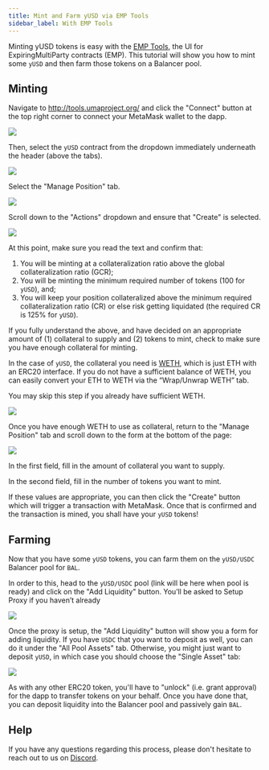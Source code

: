 ```yaml
---
title: Mint and Farm yUSD via EMP Tools
sidebar_label: With EMP Tools
---
```


Minting yUSD tokens is easy with the [EMP Tools](http://tools.umaproject.org/),
the UI for ExpiringMultiParty contracts (EMP). This tutorial will show you how
to mint some `yUSD` and then farm those tokens on a Balancer pool.

## Minting

Navigate to http://tools.umaproject.org/ and click the "Connect" button at the
top right corner to connect your MetaMask wallet to the dapp.

![](/docs/tutorials/emp_connect.png)

Then, select the `yUSD` contract from the dropdown immediately underneath the
header (above the tabs).

![](/docs/tutorials/emp_select.png)

Select the "Manage Position" tab.

![](/docs/tutorials/emp_manage-position.png)

Scroll down to the "Actions" dropdown and ensure that "Create" is selected.

![](/docs/tutorials/emp_actions.png)

At this point, make sure you read the text and confirm that:

1. You will be minting at a collateralization ratio above the global
   collateralization ratio (GCR);
2. You will be minting the minimum required number of tokens (100 for `yUSD`),
   and;
3. You will keep your position collateralized above the minimum required
   collateralization ratio (CR) or else risk getting liquidated (the required CR
   is 125% for `yUSD`).

If you fully understand the above, and have decided on an appropriate amount of
(1) collateral to supply and (2) tokens to mint, check to make sure you have
enough collateral for minting.

In the case of `yUSD`, the collateral you need is [WETH](https://weth.io/),
which is just ETH with an ERC20 interface. If you do not have a sufficient
balance of WETH, you can easily convert your ETH to WETH via the “Wrap/Unwrap
WETH” tab.

You may skip this step if you already have sufficient WETH.

![](/docs/tutorials/emp_weth.png)

Once you have enough WETH to use as collateral, return to the "Manage Position"
tab and scroll down to the form at the bottom of the page:

![](/docs/tutorials/emp_form.png)

In the first field, fill in the amount of collateral you want to supply.

In the second field, fill in the number of tokens you want to mint.

If these values are appropriate, you can then click the "Create" button which
will trigger a transaction with MetaMask. Once that is confirmed and the
transaction is mined, you shall have your `yUSD` tokens!

## Farming

Now that you have some `yUSD` tokens, you can farm them on the `yUSD/USDC`
Balancer pool for `BAL`.

In order to this, head to the `yUSD/USDC` pool (link will be here when pool is
ready) and click on the "Add Liquidity" button. You’ll be asked to Setup Proxy
if you haven’t already

![](/docs/tutorials/bal_add-liquidity.png)

Once the proxy is setup, the "Add Liquidity" button will show you a form for
adding liquidity. If you have `USDC` that you want to deposit as well, you can
do it under the "All Pool Assets" tab. Otherwise, you might just want to deposit
`yUSD`, in which case you should choose the "Single Asset" tab:

![](/docs/tutorials/bal_single-asset.png)

As with any other ERC20 token, you'll have to "unlock" (i.e. grant approval) for
the dapp to transfer tokens on your behalf. Once you have done that, you can
deposit liquidity into the Balancer pool and passively gain `BAL`.

## Help

If you have any questions regarding this process, please don't hesitate to reach
out to us on [Discord](https://discord.umaproject.org/).
